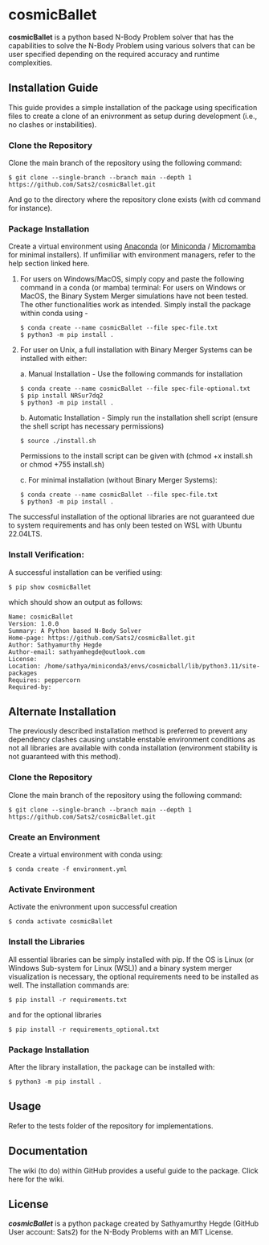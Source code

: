 # cosmicBallet

**cosmicBallet** is a python based N-Body Problem solver that has the capabilities to solve the N-Body Problem using various solvers that can be user specified depending on the required accuracy and runtime complexities.

## Installation Guide

This guide provides a simple installation of the package using specification files to create a clone of an enivronment as setup during development (i.e., no clashes or instabilities).

### Clone the Repository

Clone the main branch of the repository using the following command:

```
$ git clone --single-branch --branch main --depth 1 https://github.com/Sats2/cosmicBallet.git
```

And go to the directory where the repository clone exists (with cd command for instance).

### Package Installation

Create a virtual environment using [Anaconda](https://docs.anaconda.com/) (or [Miniconda](https://docs.anaconda.com/miniconda/) / [Micromamba](https://mamba.readthedocs.io/en/latest/user_guide/micromamba.html) for minimal installers). If unfimiliar with environment managers, refer to the help section linked here. 

1. For users on Windows/MacOS, simply copy and paste the following command in a conda (or mamba) terminal:
   For users on Windows or MacOS, the Binary System Merger simulations have not been tested. The other functionalities work as intended. Simply install the package within conda using -
   ```
   $ conda create --name cosmicBallet --file spec-file.txt
   $ python3 -m pip install .
   ```
3. For user on Unix, a full installation with Binary Merger Systems can be installed with either:
   
   a. Manual Installation - Use the following commands for installation
   ```
   $ conda create --name cosmicBallet --file spec-file-optional.txt
   $ pip install NRSur7dq2
   $ python3 -m pip install .
   ```
   b. Automatic Installation - Simply run the installation shell script (ensure the shell script has necessary permissions)
   ```
   $ source ./install.sh
   ```
   Permissions to the install script can be given with (chmod +x install.sh or chmod +755 install.sh)
   
   c. For minimal installation (without Binary Merger Systems):
   ```
   $ conda create --name cosmicBallet --file spec-file.txt
   $ python3 -m pip install .
   ```
The successful installation of the optional libraries are not guaranteed due to system requirements and has only been tested on WSL with Ubuntu 22.04LTS.

### Install Verification:

A successful installation can be verified using:

```
$ pip show cosmicBallet
```
which should show an output as follows:
```
Name: cosmicBallet
Version: 1.0.0
Summary: A Python based N-Body Solver
Home-page: https://github.com/Sats2/cosmicBallet.git
Author: Sathyamurthy Hegde
Author-email: sathyamhegde@outlook.com
License:
Location: /home/sathya/miniconda3/envs/cosmicball/lib/python3.11/site-packages
Requires: peppercorn
Required-by:
```

## Alternate Installation

The previously described installation method is preferred to prevent any dependency clashes causing unstable enstable environment conditions as not all libraries are available with conda installation (environment stability is not guaranteed with this method).

### Clone the Repository

Clone the main branch of the repository using the following command:

```
$ git clone --single-branch --branch main --depth 1 https://github.com/Sats2/cosmicBallet.git
```

### Create an Environment

Create a virtual environment with conda using:
```
$ conda create -f environment.yml
```

### Activate Environment

Activate the enivronment upon successful creation

```
$ conda activate cosmicBallet
```

### Install the Libraries

All essential libraries can be simply installed with pip. If the OS is Linux (or Windows Sub-system for Linux (WSL)) and a binary system merger visualization is necessary, the optional requirements need to be installed as well. The installation commands are:

```
$ pip install -r requirements.txt
```

and for the optional libraries
```
$ pip install -r requirements_optional.txt
```

### Package Installation

After the library installation, the package can be installed with:

```
$ python3 -m pip install .
```

## Usage

Refer to the tests folder of the repository for implementations.

## Documentation

The wiki (to do) within GitHub provides a useful guide to the package. Click here for the wiki.

## License

**_cosmicBallet_** is a python package created by Sathyamurthy Hegde (GitHub User account: Sats2) for the N-Body Problems with an MIT License.
